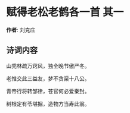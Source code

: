 # 赋得老松老鹤各一首  其一

**作者**: 刘克庄

## 诗词内容

山秃林疏万窍风，独全晚节傲严冬。

老惟交此三益友，梦不贪渠十八公。

青帝行将转邹律，苍官何必爱秦封。

树根定有苓堪掘，造物方当寿此翁。

